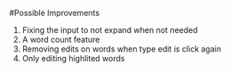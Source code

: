 #Possible Improvements
1. Fixing the input to not expand when not needed
2. A word count feature
3. Removing edits on words when type edit is click again
4. Only editing highlited words
